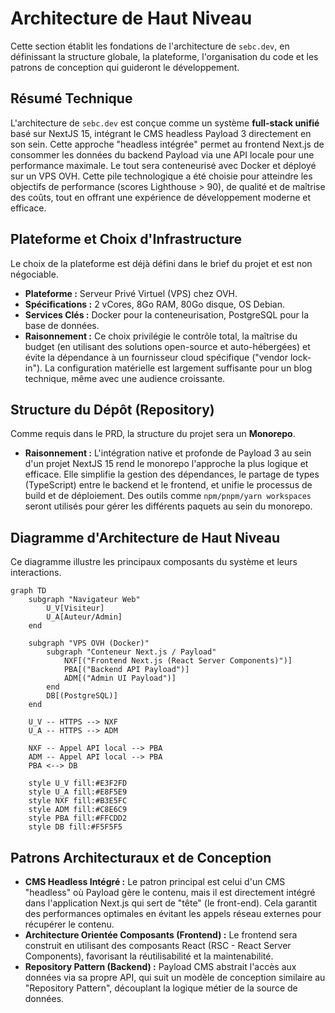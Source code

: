 # Architecture de Haut Niveau

Cette section établit les fondations de l'architecture de `sebc.dev`, en définissant la structure globale, la plateforme, l'organisation du code et les patrons de conception qui guideront le développement.

## Résumé Technique

L'architecture de `sebc.dev` est conçue comme un système **full-stack unifié** basé sur NextJS 15, intégrant le CMS headless Payload 3 directement en son sein. Cette approche "headless intégrée" permet au frontend Next.js de consommer les données du backend Payload via une API locale pour une performance maximale. Le tout sera conteneurisé avec Docker et déployé sur un VPS OVH. Cette pile technologique a été choisie pour atteindre les objectifs de performance (scores Lighthouse \> 90), de qualité et de maîtrise des coûts, tout en offrant une expérience de développement moderne et efficace.

## Plateforme et Choix d'Infrastructure

Le choix de la plateforme est déjà défini dans le brief du projet et est non négociable.

- **Plateforme :** Serveur Privé Virtuel (VPS) chez OVH.
- **Spécifications :** 2 vCores, 8Go RAM, 80Go disque, OS Debian.
- **Services Clés :** Docker pour la conteneurisation, PostgreSQL pour la base de données.
- **Raisonnement :** Ce choix privilégie le contrôle total, la maîtrise du budget (en utilisant des solutions open-source et auto-hébergées) et évite la dépendance à un fournisseur cloud spécifique ("vendor lock-in"). La configuration matérielle est largement suffisante pour un blog technique, même avec une audience croissante.

## Structure du Dépôt (Repository)

Comme requis dans le PRD, la structure du projet sera un **Monorepo**.

- **Raisonnement :** L'intégration native et profonde de Payload 3 au sein d'un projet NextJS 15 rend le monorepo l'approche la plus logique et efficace. Elle simplifie la gestion des dépendances, le partage de types (TypeScript) entre le backend et le frontend, et unifie le processus de build et de déploiement. Des outils comme `npm/pnpm/yarn workspaces` seront utilisés pour gérer les différents paquets au sein du monorepo.

## Diagramme d'Architecture de Haut Niveau

Ce diagramme illustre les principaux composants du système et leurs interactions.

```mermaid
graph TD
    subgraph "Navigateur Web"
        U_V[Visiteur]
        U_A[Auteur/Admin]
    end

    subgraph "VPS OVH (Docker)"
        subgraph "Conteneur Next.js / Payload"
            NXF[("Frontend Next.js (React Server Components)")]
            PBA[("Backend API Payload")]
            ADM[("Admin UI Payload")]
        end
        DB[(PostgreSQL)]
    end

    U_V -- HTTPS --> NXF
    U_A -- HTTPS --> ADM

    NXF -- Appel API local --> PBA
    ADM -- Appel API local --> PBA
    PBA <--> DB

    style U_V fill:#E3F2FD
    style U_A fill:#E8F5E9
    style NXF fill:#B3E5FC
    style ADM fill:#C8E6C9
    style PBA fill:#FFCDD2
    style DB fill:#F5F5F5
```

## Patrons Architecturaux et de Conception

- **CMS Headless Intégré :** Le patron principal est celui d'un CMS "headless" où Payload gère le contenu, mais il est directement intégré dans l'application Next.js qui sert de "tête" (le front-end). Cela garantit des performances optimales en évitant les appels réseau externes pour récupérer le contenu.
- **Architecture Orientée Composants (Frontend) :** Le frontend sera construit en utilisant des composants React (RSC - React Server Components), favorisant la réutilisabilité et la maintenabilité.
- **Repository Pattern (Backend) :** Payload CMS abstrait l'accès aux données via sa propre API, qui suit un modèle de conception similaire au "Repository Pattern", découplant la logique métier de la source de données.
